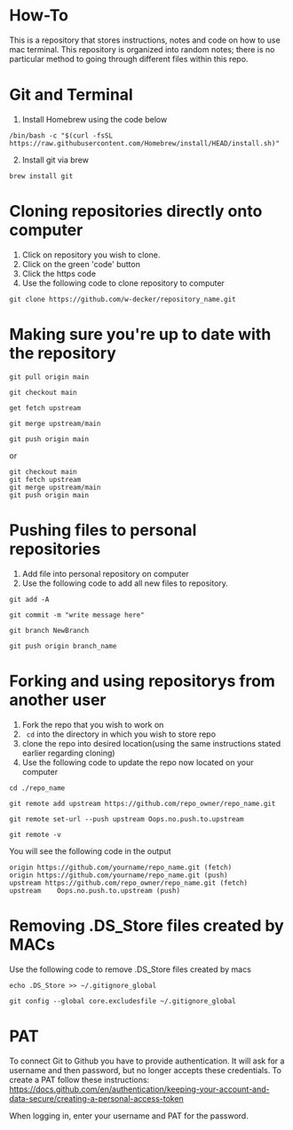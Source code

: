 # How-To

This is a repository that stores instructions, notes and code on how to use  mac terminal. This repository is organized into random notes; there is no particular method to going through different files within this repo. 

# Git and Terminal

1. Install Homebrew using the code below

```
/bin/bash -c "$(curl -fsSL https://raw.githubusercontent.com/Homebrew/install/HEAD/install.sh)"
```

2. Install git via brew

```
brew install git
```

# Cloning repositories directly onto computer

1. Click on repository you wish to clone.
2. Click on the green 'code' button
3. Click the https code
4. Use the following code to clone repository to computer

```
git clone https://github.com/w-decker/repository_name.git
```

# Making sure you're up to date with the repository

```
git pull origin main
```

```
git checkout main
```

```
get fetch upstream
```

```
git merge upstream/main
```

```
git push origin main
```

or

```
git checkout main
git fetch upstream
git merge upstream/main
git push origin main
```

# Pushing files to personal repositories

1. Add file into personal repository on computer
2. Use the following code to add all new files to repository.

```
git add -A
```

```
git commit -m "write message here"
```

```
git branch NewBranch 
```

```
git push origin branch_name
```

# Forking and using repositorys from another user

1. Fork the repo that you wish to work on
2. ``` cd``` into the directory in which you wish to store repo
3. clone the repo into desired location(using the same instructions stated earlier regarding cloning)
4. Use the following code to update the repo now located on your computer

```
cd ./repo_name
```

```
git remote add upstream https://github.com/repo_owner/repo_name.git
```

```
git remote set-url --push upstream Oops.no.push.to.upstream
```

```
git remote -v
```

You will see the following code in the output

```
origin https://github.com/yourname/repo_name.git (fetch)
origin https://github.com/yourname/repo_name.git (push)
upstream https://github.com/repo_owner/repo_name.git (fetch)
upstream	Oops.no.push.to.upstream (push)
```


# Removing .DS_Store files created by MACs

Use the following code to remove .DS_Store files created by macs

```
echo .DS_Store >> ~/.gitignore_global

git config --global core.excludesfile ~/.gitignore_global
```

# PAT

To connect Git to Github you have to provide authentication. It will ask for a username and then password, but no longer accepts these credentials. To create a PAT follow these instructions: https://docs.github.com/en/authentication/keeping-your-account-and-data-secure/creating-a-personal-access-token

When logging in, enter your username and PAT for the password.



